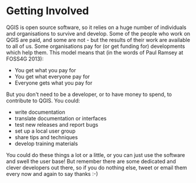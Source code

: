 Getting Involved
================
QGIS is open source software, so it relies on a huge number of individuals and organisations to survive and develop. Some of the people who work on QGIS are paid, and some are not - but the results of their work are available to all of us. Some organisations pay for (or get funding for) developments which help them. This model means that (in the words of Paul Ramsey at FOSS4G 2013):
- You get what you pay for
- You get what everyone pay for
- Everyone gets what you pay for

But you don't need to be a developer, or to have money to spend, to contribute to QGIS. You could:
- write documentation
- translate documentation or interfaces
- test new releases and report bugs
- set up a local user group
- share tips and techniques
- develop training materials

You could do these things a lot or a little, or you can just use the software and swell the user base! But remember there are some dedicated and clever developers out there, so if you do nothing else, tweet or email them every now and again to say thanks :-)

